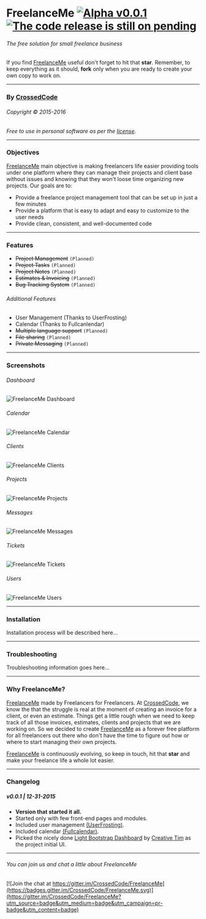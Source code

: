 # FreelanceMe [![Alpha v0.0.1](https://img.shields.io/badge/Alpha-v0.0.1-red.svg)](https://github.com/CrossedCode/FreelanceMe#v001--12-31-2015) [![The code release is still on pending](https://img.shields.io/badge/Release-Pending-red.svg)](https://github.com/CrossedCode/FreelanceMe)
###### The free solution for small freelance business
If you find [FreelanceMe](https://github.com/CrossedCode/FreelanceMe) useful don't forget to hit that **star**. Remember, to keep everything as it should, **fork** only when you are ready to create your own copy to work on.

---
### By [CrossedCode](http://www.crossedcode.com)
###### Copyright © 2015-2016
_Free to use in personal software as per the [license](licenses)._

---
### Objectives
[FreelanceMe](https://github.com/CrossedCode/FreelanceMe) main objective is making freelancers life easier providing tools under one platform where they can manage their projects and client base without issues and knowing that they won't loose time organizing new projects. Our goals are to:
- Provide a freelance project management tool that can be set up in just a few minutes
- Provide a platform that is easy to adapt and easy to customize to the user needs
- Provide clean, consistent, and well-documented code

---
### Features
- ~~Project Management~~ `(Planned)`
- ~~Project Tasks~~ `(Planned)`
- ~~Project Notes~~ `(Planned)`
- ~~Estimates & Invoicing~~ `(Planned)`
- ~~Bug Tracking System~~ `(Planned)`

###### Additional Features
- User Management (Thanks to UserFrosting)
- Calendar (Thanks to Fullcanlendar)
- ~~Multiple language support~~ `(Planned)`
- ~~File sharing~~ `(Planned)`
- ~~Private Messaging~~ `(Planned)`

---
### Screenshots
###### Dashboard

![FreelanceMe Dashboard](/screenshots/0-Dashboard.jpg?raw=true "FreelanceMe Dashboard")

###### Calendar

![FreelanceMe Calendar](/screenshots/1-Calendar.jpg?raw=true "FreelanceMe Calendar")

###### Clients

![FreelanceMe Clients](/screenshots/2-Clients.jpg?raw=true "FreelanceMe Clients")

###### Projects

![FreelanceMe Projects](/screenshots/3-Projects.jpg?raw=true "FreelanceMe Projects")

###### Messages

![FreelanceMe Messages](/screenshots/4-Messages.jpg?raw=true "FreelanceMe Messages")

###### Tickets

![FreelanceMe Tickets](/screenshots/5-Tickets.jpg?raw=true "FreelanceMe Tickets")

###### Users

![FreelanceMe Users](/screenshots/6-Users.jpg?raw=true "FreelanceMe Users")

---
### Installation
Installation process will be described here...

---
### Troubleshooting
Troubleshooting information goes here...

---
### Why FreelanceMe?
[FreelanceMe](https://github.com/CrossedCode/FreelanceMe) made by Freelancers for Freelancers. At [CrossedCode](http://www.crossedcode.com), we know the that the struggle is real at the moment of creating an invoice for a client, or even an estimate. Things get a little rough when we need to keep track of all those invoices, estimates, clients and projects that we are working on. So we decided to create [FreelanceMe](https://github.com/CrossedCode/FreelanceMe) as a forever free platform for all freelancers out there who don't have the time to figure out how or where to start managing their own projects.

[FreelanceMe](https://github.com/CrossedCode/FreelanceMe) is continuously evolving, so keep in touch, hit that **star** and make your freelance life a whole lot easier.

---
### Changelog
##### v0.0.1 | 12-31-2015
- **Version that started it all.**
- Started only with few front-end pages and modules.
- Included user management [(UserFrosting)](https://github.com/userfrosting/UserFrosting).
- Included calendar [(Fullcalendar)](https://github.com/fullcalendar/fullcalendar).
- Picked the nicely done [Light Bootstrap Dashboard](https://github.com/timcreative/light-bootstrap-dashboard) by [Creative Tim](http://www.creative-tim.com/product/light-bootstrap-dashboard) as the project initial UI.

---
###### You can join us and chat a little about FreelanceMe
[![Join the chat at https://gitter.im/CrossedCode/FreelanceMe](https://badges.gitter.im/CrossedCode/FreelanceMe.svg)](https://gitter.im/CrossedCode/FreelanceMe?utm_source=badge&utm_medium=badge&utm_campaign=pr-badge&utm_content=badge)
